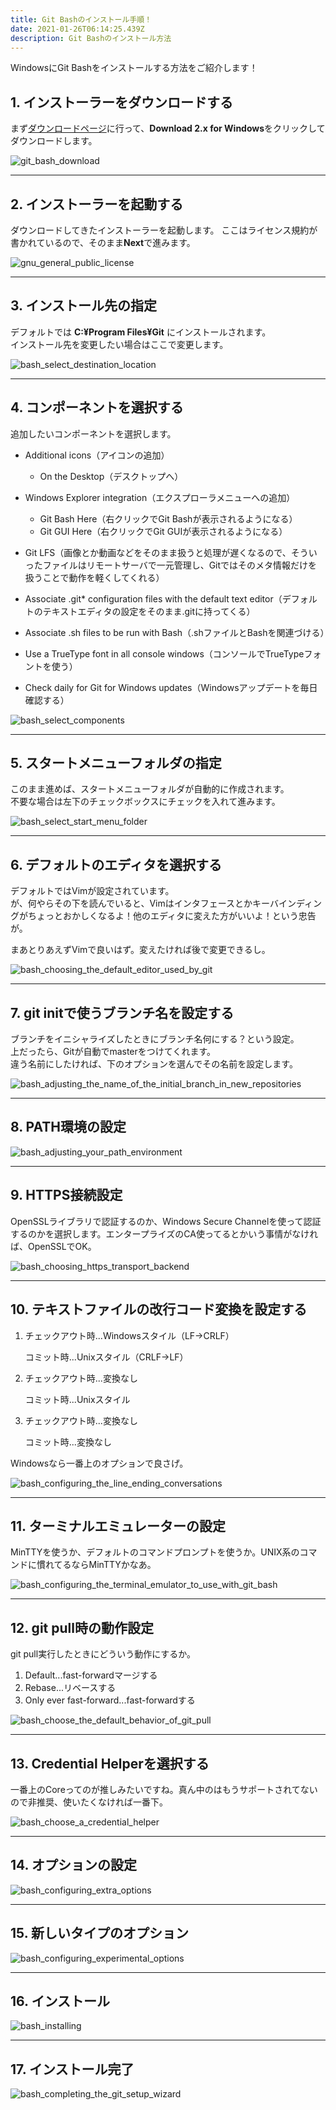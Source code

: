 ```yaml
---
title: Git Bashのインストール手順！
date: 2021-01-26T06:14:25.439Z
description: Git Bashのインストール方法
---
```

WindowsにGit Bashをインストールする方法をご紹介します！

## 1. インストーラーをダウンロードする

まず[ダウンロードページ](https://git-scm.com/downloads)に行って、**Download 2.x for Windows**をクリックしてダウンロードします。

![git_bash_download](/img/bash1.png "bash_setup_1")

- - -

## 2. インストーラーを起動する

ダウンロードしてきたインストーラーを起動します。
ここはライセンス規約が書かれているので、そのまま**Next**で進みます。

![gnu_general_public_license](/img/bash2.png "bash_setup_2")

- - -

## 3. インストール先の指定

デフォルトでは **C:¥Program Files¥Git** にインストールされます。\
インストール先を変更したい場合はここで変更します。

![bash_select_destination_location](/img/bash3.png "bash_setup_3")

- - -

## 4. コンポーネントを選択する

追加したいコンポーネントを選択します。

* Additional icons（アイコンの追加）

  * On the Desktop（デスクトップへ）
* Windows Explorer integration（エクスプローラメニューへの追加）

  * Git Bash Here（右クリックでGit Bashが表示されるようになる）
  * Git GUI Here（右クリックでGit GUIが表示されるようになる）
* Git LFS（画像とか動画などをそのまま扱うと処理が遅くなるので、そういったファイルはリモートサーバで一元管理し、Gitではそのメタ情報だけを扱うことで動作を軽くしてくれる）
* Associate .git* configuration files with the default text editor（デフォルトのテキストエディタの設定をそのまま.gitに持ってくる）
* Associate .sh files to be run with Bash（.shファイルとBashを関連づける）
* Use a TrueType font in all console windows（コンソールでTrueTypeフォントを使う）
* Check daily for Git for Windows updates（Windowsアップデートを毎日確認する）

![bash_select_components](/img/bash4.png "bash_setup_4")

- - -

## 5. スタートメニューフォルダの指定

このまま進めば、スタートメニューフォルダが自動的に作成されます。\
不要な場合は左下のチェックボックスにチェックを入れて進みます。

![bash_select_start_menu_folder](/img/bash5.png "bash_setup_5")

- - -

## 6. デフォルトのエディタを選択する

デフォルトではVimが設定されています。\
が、何やらその下を読んでいると、Vimはインタフェースとかキーバインディングがちょっとおかしくなるよ！他のエディタに変えた方がいいよ！という忠告が。

まあとりあえずVimで良いはず。変えたければ後で変更できるし。

![bash_choosing_the_default_editor_used_by_git](/img/bash6.png "bash_setup_6")

- - -

## 7. git initで使うブランチ名を設定する

ブランチをイニシャライズしたときにブランチ名何にする？という設定。\
上だったら、Gitが自動でmasterをつけてくれます。\
違う名前にしたければ、下のオプションを選んでその名前を設定します。

![bash_adjusting_the_name_of_the_initial_branch_in_new_repositories](/img/bash7.png "bash_setup_7")

- - -

## 8. PATH環境の設定

![bash_adjusting_your_path_environment](/img/bash13.png "bash_setup_8")

- - -

## 9. HTTPS接続設定

OpenSSLライブラリで認証するのか、Windows Secure Channelを使って認証するのかを選択します。エンタープライズのCA使ってるとかいう事情がなければ、OpenSSLでOK。

![bash_choosing_https_transport_backend](/img/bash8.png "bash_setup_9")

- - -

## 10. テキストファイルの改行コード変換を設定する

1. チェックアウト時...Windowsスタイル（LF→CRLF）

   コミット時...Unixスタイル（CRLF→LF）
2. チェックアウト時...変換なし

   コミット時...Unixスタイル
3. チェックアウト時...変換なし

   コミット時...変換なし

Windowsなら一番上のオプションで良さげ。

![bash_configuring_the_line_ending_conversations](/img/bash9.png "bash_setup_10")

- - -

## 11. ターミナルエミュレーターの設定

MinTTYを使うか、デフォルトのコマンドプロンプトを使うか。UNIX系のコマンドに慣れてるならMinTTYかなあ。

![bash_configuring_the_terminal_emulator_to_use_with_git_bash](/img/bash10.png "bash_setup_11")

- - -

## 12. git pull時の動作設定

git pull実行したときにどういう動作にするか。

1. Default...fast-forwardマージする
2. Rebase...リベースする
3. Only ever fast-forward...fast-forwardする

![bash_choose_the_default_behavior_of_git_pull](/img/bash11.png "bash_setup_12")

- - -

## 13. Credential Helperを選択する

一番上のCoreってのが推しみたいですね。真ん中のはもうサポートされてないので非推奨、使いたくなければ一番下。

![bash_choose_a_credential_helper](/img/bash12.png "bash_setup_13")

- - -

## 14. オプションの設定

![bash_configuring_extra_options](/img/bash14.png "bash_setup_14")

- - -

## 15. 新しいタイプのオプション

![bash_configuring_experimental_options](/img/bash15.png "bash_setup_15")

- - -

## 16. インストール

![bash_installing](/img/bash16.png "bash_setup_16")

- - -

## 17. インストール完了

![bash_completing_the_git_setup_wizard](/img/bash17.png "bash_setup_17")